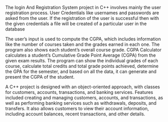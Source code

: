 The login And Registration System project in
C++ involves mainly the user registration
process. User Credentials like usernames and
passwords are asked from the user. If the
registration of the user is successful then with
the given credentials a file will be created of a
particular user in the database


The user’s input is used to compute the CGPA, which
includes information like the number of courses taken and
the grades earned in each one. The program also shows each
student’s overall course grade. CGPA Calculator calculates a
student’s Cumulative Grade Point Average (CGPA) from the
given exam results. The program can show the individual
grades of each course, calculate total credits and total grade
points achieved, determine the GPA for the semester, and
based on all the data, it can generate and present the CGPA
of the student.


A C++ project is designed with an object-oriented
approach, with classes for customers, accounts,
transactions, and banking services. Features included
creating and managing customers, accounts, and
transactions, as well as performing banking services
such as withdrawals, deposits, and transfers. It also
allows customers to view their account information,
including account balances, recent transactions, and
other details.
